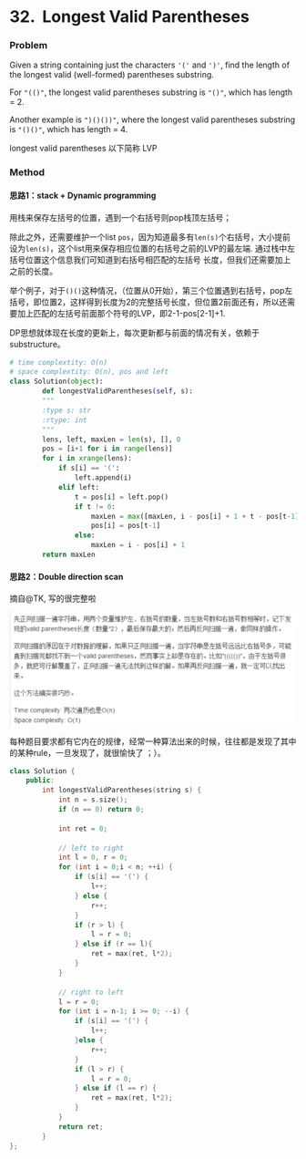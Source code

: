 # 32.  Longest Valid Parentheses

### Problem

Given a string containing just the characters `'('` and `')'`, find the length of the longest valid (well-formed) parentheses substring.

For `"(()"`, the longest valid parentheses substring is `"()"`, which has length = 2.

Another example is `")()())"`, where the longest valid parentheses substring is `"()()"`, which has length = 4.

longest valid parentheses 以下简称 LVP

### Method

#### 思路1：stack + Dynamic programming

用栈来保存左括号的位置，遇到一个右括号则pop栈顶左括号；

除此之外，还需要维护一个list `pos`，因为知道最多有`len(s)`个右括号，大小提前设为`len(s)`，这个list用来保存相应位置的右括号之前的LVP的最左端. 通过栈中左括号位置这个信息我们可知道到右括号相匹配的左括号 长度，但我们还需要加上之前的长度。

举个例子，对于`()()`这种情况，（位置从0开始），第三个位置遇到右括号，pop左括号，即位置2，这样得到长度为2的完整括号长度，但位置2前面还有，所以还需要加上匹配的左括号前面那个符号的LVP，即2-1-pos[2-1]+1.

DP思想就体现在长度的更新上，每次更新都与前面的情况有关，依赖于substructure。

```python
# time complextity: O(n)
# space complextity: O(n), pos and left 
class Solution(object):
	    def longestValidParentheses(self, s):
		"""
		:type s: str
		:rtype: int
		"""
		lens, left, maxLen = len(s), [], 0
		pos = [i+1 for i in range(lens)]
		for i in xrange(lens):
			if s[i] == '(':
				left.append(i)
			elif left:
				t = pos[i] = left.pop()
				if t != 0:
					maxLen = max([maxLen, i - pos[i] + 1 + t - pos[t-1]])
					pos[i] = pos[t-1]
				else:
					maxLen = i - pos[i] + 1
		return maxLen
```



#### 思路2：Double direction scan 

摘自@TK, 写的很完整啦 

![D5C8C7FD-141D-4A61-AC9E-52EAEA5D5B7C](https://github.com/shuqinlee/Leetcode-Practice/blob/master/D5C8C7FD-141D-4A61-AC9E-52EAEA5D5B7C.png)

每种题目要求都有它内在的规律，经常一种算法出来的时候，往往都是发现了其中的某种rule，一旦发现了，就很愉快了 ；）。

```c++
class Solution {
	public:
		int longestValidParentheses(string s) {
			int n = s.size();
			if (n == 0) return 0;
			
			int ret = 0;
			
			// left to right
			int l = 0, r = 0;
			for (int i = 0;i < n; ++i) {
				if (s[i] == '(') {
					l++;
				} else {
					r++;
				}
				if (r > l) {
					l = r = 0;
				} else if (r == l){
					ret = max(ret, l*2);
				}
			}
			
			// right to left
			l = r = 0;
			for (int i = n-1; i >= 0; --i) {
				if (s[i] == '(') {
					l++;
				}else {
					r++;
				}
				if (l > r) {
					l = r = 0;
				} else if (l == r) {
					ret = max(ret, l*2);
				}
			}
			return ret;
		}
};
```

